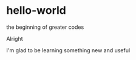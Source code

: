 # hello-world
the beginning of greater codes

Alright

I'm glad to be learning something new and useful
